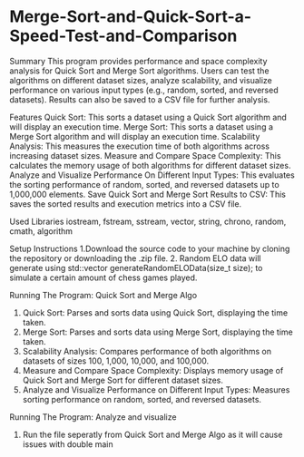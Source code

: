 # Merge-Sort-and-Quick-Sort-a-Speed-Test-and-Comparison
Summary
This program provides performance and space complexity analysis for Quick Sort and Merge Sort algorithms. 
Users can test the algorithms on different dataset sizes, analyze scalability, and visualize performance on various input types (e.g., random, sorted, and reversed datasets). Results can also be saved to a CSV file for further analysis.

Features
Quick Sort: This sorts a dataset using a Quick Sort algorithm and will display an execution time.
Merge Sort: This sorts a dataset using a Merge Sort algorithm and will display an execution time.
Scalability Analysis: This measures the execution time of both algorithms across increasing dataset sizes.
Measure and Compare Space Complexity: This calculates the memory usage of both algorithms for different dataset sizes.
Analyze and Visualize Performance On Different Input Types: This evaluates the sorting performance of random, sorted, and reversed datasets up to 1,000,000 elements.
Save Quick Sort and Merge Sort Results to CSV: This saves the sorted results and execution metrics into a CSV file.

Used Libraries
iostream, fstream, sstream, vector, string, chrono, random, cmath, algorithm

Setup Instructions
1.Download the source code to your machine by cloning the repository or downloading the .zip file.
2. Random ELO data will generate using std::vector<int> generateRandomELOData(size_t size); to simulate a certain amount of chess games played.

Running The Program: Quick Sort and Merge Algo
1. Quick Sort: Parses and sorts data using Quick Sort, displaying the time taken.
2. Merge Sort: Parses and sorts data using Merge Sort, displaying the time taken.
3. Scalability Analysis: Compares performance of both algorithms on datasets of sizes 100, 1,000, 10,000, and 100,000.
4. Measure and Compare Space Complexity: Displays memory usage of Quick Sort and Merge Sort for different dataset sizes.
5. Analyze and Visualize Performance on Different Input Types: Measures sorting performance on random, sorted, and reversed datasets.
   
Running The Program: Analyze and visualize
1. Run the file seperatly from Quick Sort and Merge Algo as it will cause issues with double main

